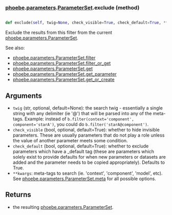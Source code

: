### [phoebe](phoebe.md).[parameters](phoebe.parameters.md).[ParameterSet](phoebe.parameters.ParameterSet.md).exclude (method)


```py

def exclude(self, twig=None, check_visible=True, check_default=True, **kwargs)

```



Exclude the results from this filter from the current
[phoebe.parameters.ParameterSet](phoebe.parameters.ParameterSet.md).

See also:
* [phoebe.parameters.ParameterSet.filter](phoebe.parameters.ParameterSet.filter.md)
* [phoebe.parameters.ParameterSet.filter_or_get](phoebe.parameters.ParameterSet.filter_or_get.md)
* [phoebe.parameters.ParameterSet.get](phoebe.parameters.ParameterSet.get.md)
* [phoebe.parameters.ParameterSet.get_parameter](phoebe.parameters.ParameterSet.get_parameter.md)
* [phoebe.parameters.ParameterSet.get_or_create](phoebe.parameters.ParameterSet.get_or_create.md)

Arguments
-----------
* `twig` (str, optional, default=None): the search twig - essentially a single
    string with any delimiter (ie '@') that will be parsed
    into any of the meta-tags.  Example: instead of
    `b.filter(context='component', component='starA')`, you
    could do `b.filter('starA@component')`.
* `check_visible` (bool, optional, default=True): whether to hide invisible
    parameters.  These are usually parameters that do not
    play a role unless the value of another parameter meets
    some condition.
* `check_default` (bool, optional, default=True): whether to exclude parameters which
    have a _default tag (these are parameters which solely exist
    to provide defaults for when new parameters or datasets are
    added and the parameter needs to be copied appropriately).
    Defaults to True.
* `**kwargs`:  meta-tags to search (ie. 'context', 'component',
    'model', etc).  See [phoebe.parameters.ParameterSet.meta](phoebe.parameters.ParameterSet.meta.md)
    for all possible options.

Returns
----------
* the resulting [phoebe.parameters.ParameterSet](phoebe.parameters.ParameterSet.md).


